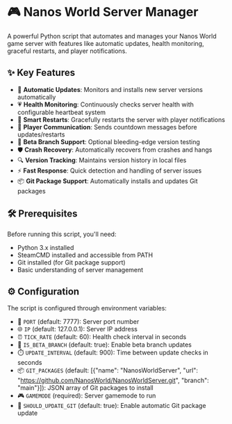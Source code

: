 # 🎮 Nanos World Server Manager

A powerful Python script that automates and manages your Nanos World game server with features like automatic updates, health monitoring, graceful restarts, and player notifications.

## ✨ Key Features

- 🔄 **Automatic Updates**: Monitors and installs new server versions automatically
- 💗 **Health Monitoring**: Continuously checks server health with configurable heartbeat system
- 🚀 **Smart Restarts**: Gracefully restarts the server with player notifications
- 📢 **Player Communication**: Sends countdown messages before updates/restarts
- 🧪 **Beta Branch Support**: Optional bleeding-edge version testing
- 🛡️ **Crash Recovery**: Automatically recovers from crashes and hangs
- 🔍 **Version Tracking**: Maintains version history in local files
- ⚡ **Fast Response**: Quick detection and handling of server issues
- 📦 **Git Package Support**: Automatically installs and updates Git packages

## 🛠️ Prerequisites

Before running this script, you'll need:

- Python 3.x installed
- SteamCMD installed and accessible from PATH
- Git installed (for Git package support)
- Basic understanding of server management

## ⚙️ Configuration

The script is configured through environment variables:

- 🔌 `PORT` (default: 7777): Server port number
- 🌐 `IP` (default: 127.0.0.1): Server IP address
- ⏰ `TICK_RATE` (default: 60): Health check interval in seconds
- 🧪 `IS_BETA_BRANCH` (default: true): Enable beta branch updates
- ⏱️ `UPDATE_INTERVAL` (default: 900): Time between update checks in seconds
- 📦 `GIT_PACKAGES` (default: [{"name": "NanosWorldServer", "url": "https://github.com/NanosWorld/NanosWorldServer.git", "branch": "main"}]): JSON array of Git packages to install
- 🎮 `GAMEMODE` (required): Server gamemode to run
- 🔄 `SHOULD_UPDATE_GIT` (default: true): Enable automatic Git package update
